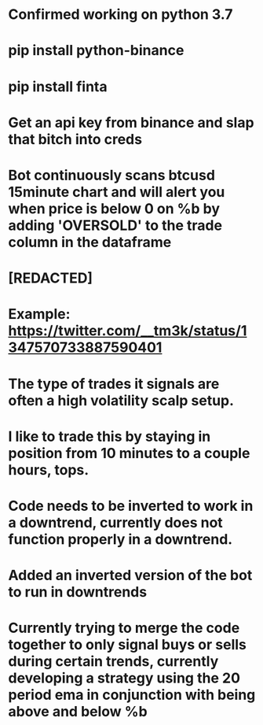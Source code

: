 # Confirmed working on python 3.7
# pip install python-binance
# pip install finta

# Get an api key from binance and slap that bitch into creds
# Bot continuously scans btcusd 15minute chart and will alert you when price is below 0 on %b by adding 'OVERSOLD' to the trade column in the dataframe
# [REDACTED]
# Example: https://twitter.com/__tm3k/status/1347570733887590401
# The type of trades it signals are often a high volatility scalp setup. 
# I like to trade this by staying in position from 10 minutes to a couple hours, tops.
# Code needs to be inverted to work in a downtrend, currently does not function properly in a downtrend.
# Added an inverted version of the bot to run in downtrends
# Currently trying to merge the code together to only signal buys or sells during certain trends, currently developing a strategy using the 20 period ema in conjunction with being above and below %b
